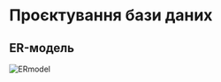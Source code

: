 # Проєктування бази даних

## ER-модель 

![ERmodel](http://www.plantuml.com/plantuml/proxy?cache=no&src=https://raw.githubusercontent.com/Oleh-Khomenko/AMC/teamlead/src/uml/ER%20model.puml)
